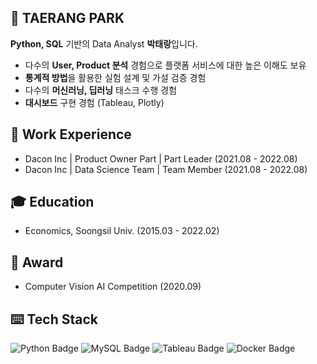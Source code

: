 ## 🙋 TAERANG PARK
**Python, SQL** 기반의 Data Analyst **박태랑**입니다.

- 다수의 **User, Product 분석** 경험으로 플랫폼 서비스에 대한 높은 이해도 보유
- **통계적 방법**을 활용한 실험 설계 및 가설 검증 경험
- 다수의 **머신러닝, 딥러닝** 태스크 수행 경험
- **대시보드** 구현 경험 (Tableau, Plotly)


## 🏢 Work Experience
- Dacon Inc | Product Owner Part | Part Leader (2021.08 - 2022.08)
- Dacon Inc | Data Science Team | Team Member (2021.08 - 2022.08)

## 🎓 Education
- Economics, Soongsil Univ. (2015.03 - 2022.02)

## 🏅 Award

- Computer Vision AI Competition (2020.09)

## ⌨️ Tech Stack

![Python Badge](https://img.shields.io/badge/Python-235A97?style=flat-square&logo=Python&logoColor=white)
![MySQL Badge](https://img.shields.io/badge/MySQL-4479a1?style=flat-square&logo=Mysql&logoColor=white)
![Tableau Badge](https://img.shields.io/badge/Tableau-E97627?style=flat-square&logo=Tableau&logoColor=white)
![Docker Badge](https://img.shields.io/badge/Docker-2496ed?style=flat-square&logo=Docker&logoColor=white)

